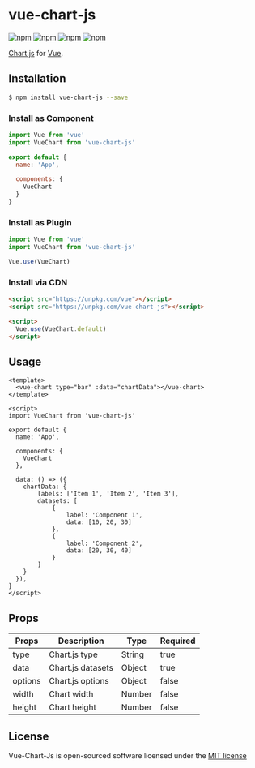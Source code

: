 # vue-chart-js

[![npm](https://img.shields.io/npm/v/vue-chart-js.svg)](https://www.npmjs.com/package/vue-chart-js)
[![npm](https://img.shields.io/npm/dt/vue-chart-js.svg)](https://www.npmjs.com/package/vue-chart-js)
[![npm](https://img.shields.io/npm/dm/vue-chart-js.svg)](https://www.npmjs.com/package/vue-chart-js)
[![npm](https://img.shields.io/npm/l/vue-chart-js.svg)](http://opensource.org/licenses/MIT)

[Chart.js](http://www.chartjs.org/) for [Vue](https://vuejs.org/).

## Installation

```sh
$ npm install vue-chart-js --save
```

### Install as Component
```js
import Vue from 'vue'
import VueChart from 'vue-chart-js'

export default {
  name: 'App',

  components: {
    VueChart
  }
}
```

### Install as Plugin
```js
import Vue from 'vue'
import VueChart from 'vue-chart-js'

Vue.use(VueChart)
```

### Install via CDN
```html
<script src="https://unpkg.com/vue"></script>
<script src="https://unpkg.com/vue-chart-js"></script>

<script>
  Vue.use(VueChart.default)
</script>
```

## Usage

```vue
<template>
  <vue-chart type="bar" :data="chartData"></vue-chart>
</template>

<script>
import VueChart from 'vue-chart-js'

export default {
  name: 'App',

  components: {
    VueChart
  },

  data: () => ({
    chartData: {
        labels: ['Item 1', 'Item 2', 'Item 3'],
        datasets: [
            {
                label: 'Component 1',
                data: [10, 20, 30]
            },
            {
                label: 'Component 2',
                data: [20, 30, 40]
            }
        ]
    }
  }),
}
</script>

```

## Props
|Props|Description|Type|Required|
|-----|-----------|----|--------|
|type|Chart.js type|String|true|
|data|Chart.js datasets|Object|true|
|options|Chart.js options|Object|false|
|width|Chart width|Number|false|
|height|Chart height|Number|false|

## License

Vue-Chart-Js is open-sourced software licensed under the [MIT license](http://opensource.org/licenses/MIT)
